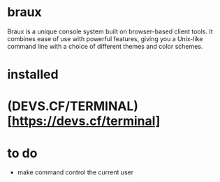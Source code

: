 # braux
Braux is a unique console system built on browser-based client tools.
It combines ease of use with powerful features, giving you a Unix-like
command line with a choice of different themes and color schemes.

# installed
# (DEVS.CF/TERMINAL)[https://devs.cf/terminal]

# to do
* make command control the current user
